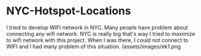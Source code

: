 # NYC-Hotspot-Locations

I tried to develop WIFI network in NYC. Many people have problem about connecting any wifi network. NYC is really big that's way I tried to maximize to wifi network with this project. When I was there, I could not connect to WIFI and I had many problem of this situation. 
/assets/images/ek1.png
